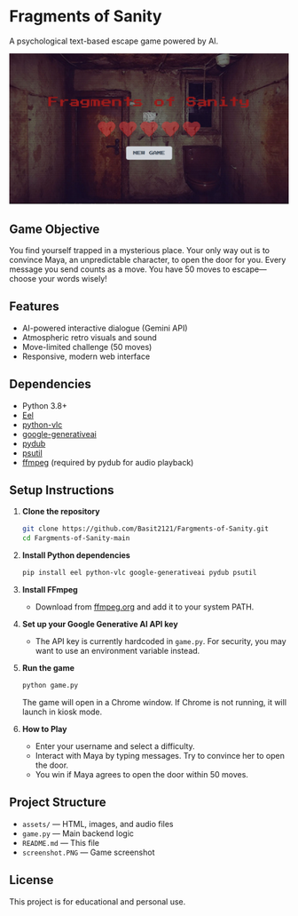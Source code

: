 # Fragments of Sanity

A psychological text-based escape game powered by AI.

![screenshot](screenshot.PNG)

## Game Objective

You find yourself trapped in a mysterious place. Your only way out is to convince Maya, an unpredictable character, to open the door for you. Every message you send counts as a move. You have 50 moves to escape—choose your words wisely!

## Features
- AI-powered interactive dialogue (Gemini API)
- Atmospheric retro visuals and sound
- Move-limited challenge (50 moves)
- Responsive, modern web interface

## Dependencies
- Python 3.8+
- [Eel](https://github.com/ChrisKnott/Eel)
- [python-vlc](https://pypi.org/project/python-vlc/)
- [google-generativeai](https://pypi.org/project/google-generativeai/)
- [pydub](https://pypi.org/project/pydub/)
- [psutil](https://pypi.org/project/psutil/)
- [ffmpeg](https://ffmpeg.org/) (required by pydub for audio playback)

## Setup Instructions

1. **Clone the repository**
   ```bash
   git clone https://github.com/Basit2121/Fargments-of-Sanity.git
   cd Fargments-of-Sanity-main
   ```

2. **Install Python dependencies**
   ```bash
   pip install eel python-vlc google-generativeai pydub psutil
   ```

3. **Install FFmpeg**
   - Download from [ffmpeg.org](https://ffmpeg.org/download.html) and add it to your system PATH.

4. **Set up your Google Generative AI API key**
   - The API key is currently hardcoded in `game.py`. For security, you may want to use an environment variable instead.

5. **Run the game**
   ```bash
   python game.py
   ```
   The game will open in a Chrome window. If Chrome is not running, it will launch in kiosk mode.

6. **How to Play**
   - Enter your username and select a difficulty.
   - Interact with Maya by typing messages. Try to convince her to open the door.
   - You win if Maya agrees to open the door within 50 moves.

## Project Structure

- `assets/` — HTML, images, and audio files
- `game.py` — Main backend logic
- `README.md` — This file
- `screenshot.PNG` — Game screenshot

## License
This project is for educational and personal use.

